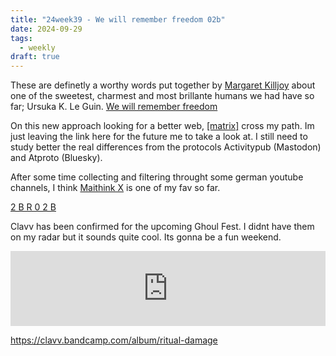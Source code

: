 ```yaml
---
title: "24week39 - We will remember freedom 02b"
date: 2024-09-29
tags:
  - weekly
draft: true
---
```


These are definetly a worthy words put together by [Margaret Killjoy](https://en.wikipedia.org/wiki/Margaret_Killjoy) about one of the sweetest, charmest and most brillante humans we had have so far; Ursuka K. Le Guin. [We will remember freedom](https://blog.pmpress.org/2019/07/17/we-will-remember-freedom/)

On this new approach looking for a better web, [[matrix]](https://matrix.org/docs/chat_basics/matrix-for-im/) cross my path. Im just leaving the link here for the future me to take a look at. I still need to study better the real differences from the protocols Activitypub (Mastodon) and Atproto (Bluesky).

After some time collecting and filtering throught some german youtube channels, I think [Maithink X](https://www.youtube.com/@maithinkx) is one of my fav so far.

[2 B R 0 2 B](https://en.wikipedia.org/wiki/2_B_R_0_2_B)

Clavv has been confirmed for the upcoming Ghoul Fest. I didnt have them on my radar but it sounds quite cool. Its gonna be a fun weekend.

<div style="display: flex; justify-content: center;">
<iframe style="border: 0; width: 700px; height: 120px;" src="https://bandcamp.com/EmbeddedPlayer/album=3943313878/size=large/bgcol=ffffff/linkcol=0687f5/tracklist=false/artwork=small/transparent=true/" seamless><a href="https://nzenze.bandcamp.com/album/adzi-akal">Adzi Akal by NZE NZE</a></iframe>
</div>


https://clavv.bandcamp.com/album/ritual-damage